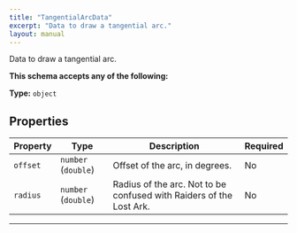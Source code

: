 ```yaml
---
title: "TangentialArcData"
excerpt: "Data to draw a tangential arc."
layout: manual
---
```


Data to draw a tangential arc.



**This schema accepts any of the following:**



**Type:** `object`




## Properties

| Property | Type | Description | Required |
|----------|------|-------------|----------|
| `offset` |`number` (`double`)| Offset of the arc, in degrees. | No |
| `radius` |`number` (`double`)| Radius of the arc. Not to be confused with Raiders of the Lost Ark. | No |


----





